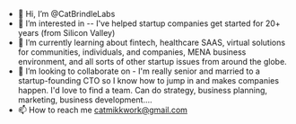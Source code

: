 - 👋 Hi, I’m @CatBrindleLabs
- 👀 I’m interested in -- I've helped startup companies get started for 20+ years (from Silicon Valley)
- 🌱 I’m currently learning about fintech, healthcare SAAS, virtual solutions for communities, individuals, and companies, MENA business environment, and all sorts of other startup issues from around the globe.
- 💞️ I’m looking to collaborate on - I'm really senior and married to a startup-founding CTO so I know how to jump in and makes companies happen. I'd love to find a team. Can do strategy, business planning, marketing, business development....
- 📫 How to reach me catmikkwork@gmail.com

<!---
CatBrindleLabs/CatBrindleLabs is a ✨ special ✨ repository because its `README.md` (this file) appears on your GitHub profile.
You can click the Preview link to take a look at your changes.
--->
